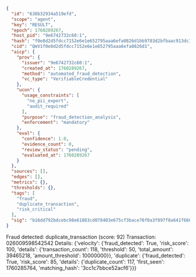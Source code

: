 ```json
{
  "id": "638b32934a519efd",
  "scope": "agent",
  "key": "RESULT",
  "epoch": 1760289267,
  "host_pid": "9e6742732c60:1",
  "hash": "f0e8d2d5fdcc7152e6e1e652795aaa6efa0826d1bb9783d2bfbaac913dc199f5",
  "cid": "QmV1f0e8d2d5fdcc7152e6e1e652795aaa6efa0826d1",
  "aicp": {
    "prov": {
      "issuer": "9e6742732c60:1",
      "created_at": 1760289267,
      "method": "automated_fraud_detection",
      "vc_type": "VerifiableCredential"
    },
    "ucon": {
      "usage_constraints": [
        "no_pii_export",
        "audit_required"
      ],
      "purpose": "fraud_detection_analysis",
      "enforcement": "mandatory"
    },
    "eval": {
      "confidence": 1.0,
      "evidence_count": 0,
      "review_status": "pending",
      "evaluated_at": 1760289267
    }
  },
  "sources": [],
  "edges": [],
  "metrics": {},
  "thresholds": {},
  "tags": [
    "fraud",
    "duplicate_transaction",
    "risk_critical"
  ],
  "sig": "b16dd792bdcebc98e61883cd078403e675cf3bace76f0a3f897f8a641f66071d"
}
```

Fraud detected: duplicate_transaction (score: 92)
Transaction: 026009598542542
Details: {'velocity': {'fraud_detected': True, 'risk_score': 100, 'details': {'transaction_count': 118, 'threshold': 50, 'total_amount': 39465218, 'amount_threshold': 10000000}}, 'duplicate': {'fraud_detected': True, 'risk_score': 85, 'details': {'duplicate_count': 117, 'first_seen': 1760285764, 'matching_hash': '3cc1c7bbce52acf6'}}}